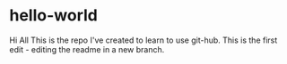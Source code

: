 # hello-world

Hi All
This is the repo I've created to learn to use git-hub. This is the first edit - editing the readme in a new branch.
